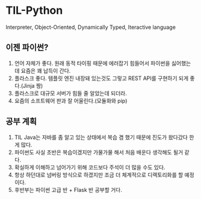 # TIL-Python
Interpreter, Object-Oriented, Dynamically Typed, Iteractive language

## 이젠 파이썬?

1. 언어 자체가 좋다. 원래 동적 타이핑 때문에 에러잡기 힘들어서 파이썬을 싫어했는데 요즘은 꽤 납득이 간다.
2. 플라스크 좋다. 템플릿 엔진 내장돼 있는것도 그렇고 REST API를 구현하기 되게 좋다.(Jinja 짱)
3. 플라스크로 대규모 서버가 힘들 줄 알았는데 되더라.
4. 요즘의 소프트웨어 판과 잘 어울린다.(모듈화와 pip)

## 공부 계획

1. TIL Java는 자바를 좀 알고 있는 상태에서 복습 겸 했기 때문에 진도가 왔다갔다 한게 많다.
2. 파이썬도 사실 초반은 복습이겠지만 가물가물 해서 처음 배운다 생각해도 될거 같다.
3. 확실하게 이해하고 넘어가기 위해 코드보다 주석이 더 많을 수도 있다.
4. 항상 하던대로 넘버링 방식으로 하겠지만 조금 더 체계적으로 디렉토리화를 할 예정이다.
5. 후반부는 파이썬 고급 반 + Flask 반 공부할 거다.
